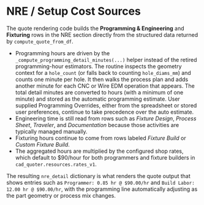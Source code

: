 # NRE / Setup Cost Sources

The quote rendering code builds the **Programming & Engineering** and **Fixturing** rows in the
NRE section directly from the structured data returned by `compute_quote_from_df`.

* Programming hours are driven by the `_compute_programming_detail_minutes(...)` helper instead of
  the retired programming-hour estimators. The routine inspects the geometry context for a
  `hole_count` (or falls back to counting `hole_diams_mm`) and counts one minute per hole. It then
  walks the process plan and adds another minute for each CNC or Wire EDM operation that appears.
  The total detail minutes are converted to hours (with a minimum of one minute) and stored as the
  automatic programming estimate. User supplied Programming Overrides, either from the spreadsheet
  or stored user preferences, continue to take precedence over the auto estimate.
* Engineering time is still read from rows such as *Fixture Design*, *Process Sheet*, *Traveler*,
  and *Documentation* because those activities are typically managed manually.
* Fixturing hours continue to come from rows labeled *Fixture Build* or *Custom Fixture Build*.
* The aggregated hours are multiplied by the configured shop rates, which default to $90/hour for
  both programmers and fixture builders in `cad_quoter.resources.rates_v1`.

The resulting `nre_detail` dictionary is what renders the quote output that shows entries such as
`Programmer: 0.85 hr @ $90.00/hr` and `Build Labor: 12.00 hr @ $90.00/hr`, with the programming
line automatically adjusting as the part geometry or process mix changes.
